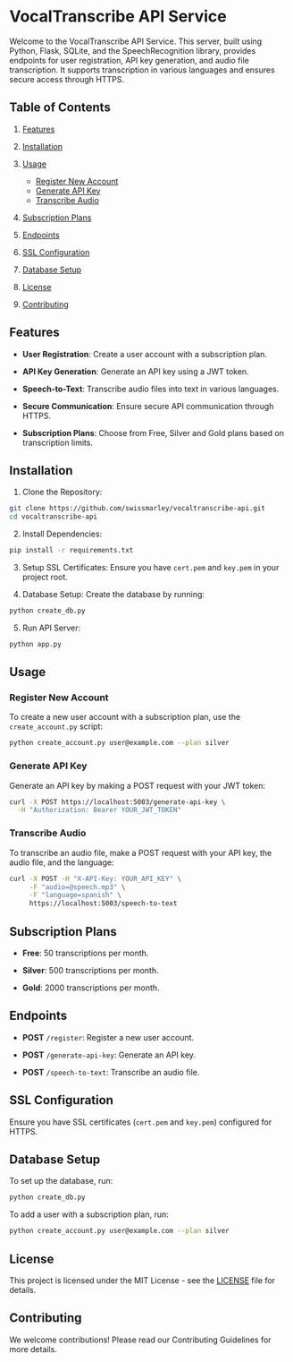 # VocalTranscribe API Service

Welcome to the VocalTranscribe API Service. This server, built using Python, Flask, SQLite, and the SpeechRecognition library, provides endpoints for user registration, API key generation, and audio file transcription. It supports transcription in various languages and ensures secure access through HTTPS.

## Table of Contents

1. [Features](#features)
2. [Installation](#installation)
3. [Usage](#usage)
    - [Register New Account](#register-new-account)
    - [Generate API Key](#generate-api-key)
    - [Transcribe Audio](#transcribe-audio)

4. [Subscription Plans](#subscription-plans)
5. [Endpoints](#endpoints)
6. [SSL Configuration](#ssl-configuration)
7. [Database Setup](#database-setup)
8. [License](#license)
9. [Contributing](#contributing)

## Features

- **User Registration**: Create a user account with a subscription plan.
- **API Key Generation**: Generate an API key using a JWT token.
- **Speech-to-Text**: Transcribe audio files into text in various languages.

- **Secure Communication**: Ensure secure API communication through HTTPS.
- **Subscription Plans**: Choose from Free, Silver and Gold plans based on transcription limits.

## Installation

1. Clone the Repository:
```bash
git clone https://github.com/swissmarley/vocaltranscribe-api.git
cd vocaltranscribe-api
```

2. Install Dependencies:
```bash
pip install -r requirements.txt
```

3. Setup SSL Certificates: Ensure you have `cert.pem` and `key.pem` in your project root.

4. Database Setup: Create the database by running:
```bash
python create_db.py
```

5. Run API Server:
```bash
python app.py
```

## Usage

### Register New Account
To create a new user account with a subscription plan, use the `create_account.py` script:
```bash
python create_account.py user@example.com --plan silver
```

### Generate API Key
Generate an API key by making a POST request with your JWT token:
```bash
curl -X POST https://localhost:5003/generate-api-key \
  -H "Authorization: Bearer YOUR_JWT_TOKEN"
```

### Transcribe Audio
To transcribe an audio file, make a POST request with your API key, the audio file, and the language:
```bash
curl -X POST -H "X-API-Key: YOUR_API_KEY" \
     -F "audio=@speech.mp3" \
     -F "language=spanish" \
     https://localhost:5003/speech-to-text
```

## Subscription Plans
- **Free**: 50 transcriptions per month.
- **Silver**: 500 transcriptions per month.

- **Gold**: 2000 transcriptions per month.

## Endpoints
- **POST** `/register`: Register a new user account.
- **POST** `/generate-api-key`: Generate an API key.

- **POST** `/speech-to-text`: Transcribe an audio file.

## SSL Configuration
Ensure you have SSL certificates (`cert.pem` and `key.pem`) configured for HTTPS.

## Database Setup
To set up the database, run:
```bash
python create_db.py
```

To add a user with a subscription plan, run:
```bash
python create_account.py user@example.com --plan silver
```

## License

This project is licensed under the MIT License - see the [LICENSE](LICENSE) file for details.

## Contributing

We welcome contributions! Please read our Contributing Guidelines for more details.
